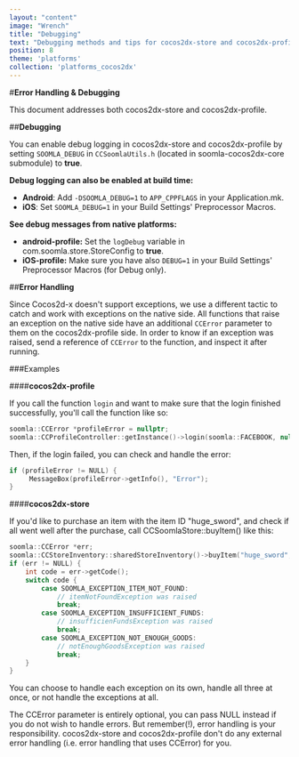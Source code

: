 ```yaml
---
layout: "content"
image: "Wrench"
title: "Debugging"
text: "Debugging methods and tips for cocos2dx-store and cocos2dx-profile."
position: 8
theme: 'platforms'
collection: 'platforms_cocos2dx'
---
```



#**Error Handling & Debugging**

This document addresses both cocos2dx-store and cocos2dx-profile.

##**Debugging**

You can enable debug logging in cocos2dx-store and cocos2dx-profile by setting `SOOMLA_DEBUG` in `CCSoomlaUtils.h` (located in soomla-cocos2dx-core submodule) to **true**.  

**Debug logging can also be enabled at build time:**

- **Android**:  Add `-DSOOMLA_DEBUG=1` to `APP_CPPFLAGS` in your Application.mk.
- **iOS**:  Set `SOOMLA_DEBUG=1` in your Build Settings' Preprocessor Macros.

**See debug messages from native platforms:**

- **android-profile:** Set the `logDebug` variable in com.soomla.store.StoreConfig to **true**.
- **iOS-profile:** Make sure you have also `DEBUG=1` in your Build Settings' Preprocessor Macros (for Debug only).


##**Error Handling**

Since Cocos2d-x doesn't support exceptions, we use a different tactic to catch and work with exceptions on the native side. All functions that raise an exception on the native side have an additional `CCError` parameter to them on the cocos2dx-profile side. In order to know if an exception was raised, send a reference of `CCError` to the function, and inspect it after running.

###Examples

####**cocos2dx-profile**

If you call the function `login` and want to make sure that the login finished successfully, you'll call the function like so:

``` cpp
soomla::CCError *profileError = nullptr;
soomla::CCProfileController::getInstance()->login(soomla::FACEBOOK, nullptr, &profileError);
```

Then, if the login failed, you can check and handle the error:

``` cpp
if (profileError != NULL) {
     MessageBox(profileError->getInfo(), "Error");
}
```

####**cocos2dx-store**

If you'd like to purchase an item with the item ID "huge_sword", and check if all went well after the purchase, call CCSoomlaStore::buyItem() like this:

``` cpp
soomla::CCError *err;
soomla::CCStoreInventory::sharedStoreInventory()->buyItem("huge_sword", &err);
if (err != NULL) {
    int code = err->getCode();
    switch code {
        case SOOMLA_EXCEPTION_ITEM_NOT_FOUND:
            // itemNotFoundException was raised
            break;
        case SOOMLA_EXCEPTION_INSUFFICIENT_FUNDS:
            // insufficienFundsException was raised
            break;
        case SOOMLA_EXCEPTION_NOT_ENOUGH_GOODS:
            // notEnoughGoodsException was raised
            break;
    }
}
```

You can choose to handle each exception on its own, handle all three at once, or not handle the exceptions at all.

<div class="warning-box">The CCError parameter is entirely optional, you can pass NULL instead if you do not wish to handle errors. But remember(!), error handling is your responsibility. cocos2dx-store and cocos2dx-profile don't do any external error handling (i.e. error handling that uses CCError) for you.</div>
